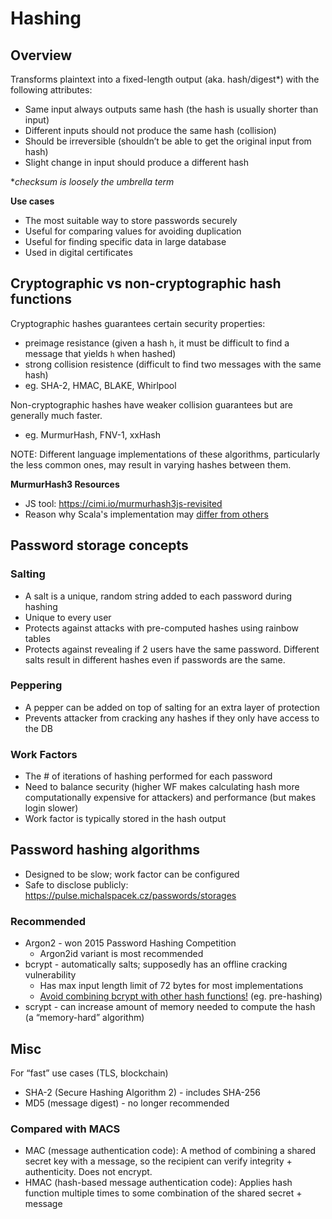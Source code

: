 # Hashing

## Overview

Transforms plaintext into a fixed-length output (aka. hash/digest*) with the following attributes:
 - Same input always outputs same hash (the hash is usually shorter than input)
 - Different inputs should not produce the same hash (collision)
 - Should be irreversible (shouldn’t be able to get the original input from hash)
 - Slight change in input should produce a different hash

**checksum is loosely the umbrella term*

**Use cases**
- The most suitable way to store passwords securely
- Useful for comparing values for avoiding duplication
- Useful for finding specific data in large database
- Used in digital certificates

## Cryptographic vs non-cryptographic hash functions

Cryptographic hashes guarantees certain security properties:
- preimage resistance (given a hash `h`, it must be difficult to find a message that yields `h` when hashed)
- strong collision resistence (difficult to find two messages with the same hash)
- eg. SHA-2, HMAC, BLAKE, Whirlpool

Non-cryptographic hashes have weaker collision guarantees but are generally much faster.
- eg. MurmurHash, FNV-1, xxHash

NOTE: Different language implementations of these algorithms, particularly the less common ones, may result in varying hashes between them.

**MurmurHash3 Resources**
- JS tool: https://cimi.io/murmurhash3js-revisited
- Reason why Scala's implementation may [differ from others](https://stackoverflow.com/questions/39176052/scala-murmurhash3-library-not-matching-python-mmh3-library/46472986#46472986)


## Password storage concepts

### Salting

- A salt is a unique, random string added to each password during hashing
- Unique to every user
- Protects against attacks with pre-computed hashes using rainbow tables
- Protects against revealing if 2 users have the same password. Different salts result in different hashes even if passwords are the same.

### Peppering

- A pepper can be added on top of salting for an extra layer of protection
- Prevents attacker from cracking any hashes if they only have access to the DB

### Work Factors

- The # of iterations of hashing performed for each password
- Need to balance security (higher WF makes calculating hash more computationally expensive for attackers) and performance (but makes login slower)
- Work factor is typically stored in the hash output

## Password hashing algorithms

- Designed to be slow; work factor can be configured
- Safe to disclose publicly: https://pulse.michalspacek.cz/passwords/storages

### Recommended

- Argon2 - won 2015 Password Hashing Competition
  - Argon2id variant is most recommended
- bcrypt - automatically salts; supposedly has an offline cracking vulnerability
  - Has max input length limit of 72 bytes for most implementations
  - [Avoid combining bcrypt with other hash functions!](https://blog.ircmaxell.com/2015/03/security-issue-combining-bcrypt-with.html) (eg. pre-hashing)
- scrypt - can increase amount of memory needed to compute the hash (a “memory-hard” algorithm)

## Misc

For  “fast” use cases (TLS, blockchain)
- SHA-2 (Secure Hashing Algorithm 2) - includes SHA-256
- MD5 (message digest) - no longer recommended

### Compared with MACS

- MAC (message authentication code): A method of combining a shared secret key with a message, so the recipient can verify integrity + authenticity. Does not encrypt.
- HMAC (hash-based message authentication code): Applies hash function multiple times to some combination of the shared secret + message
